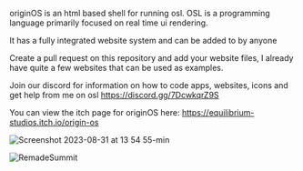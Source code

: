 originOS is an html based shell for running osl. OSL is a programming language primarily focused on real time ui rendering.

It has a fully integrated website system and can be added to by anyone

Create a pull request on this repository and add your website files, I already have quite a few websites that can be used as examples.

Join our discord for information on how to code apps, websites, icons and get help from me on osl
https://discord.gg/7DcwkqrZ9S

You can view the itch page for originOS here: https://equilibrium-studios.itch.io/origin-os

![Screenshot 2023-08-31 at 13 54 55-min](https://github.com/Mistium/Origin-OS/assets/92952823/381b4e72-7bb9-4dfe-91cf-ac32f2bb1912)

![RemadeSummit](https://github.com/Mistium/Origin-OS/blob/main/Websites/origin.web/assets/Summit1.png)
